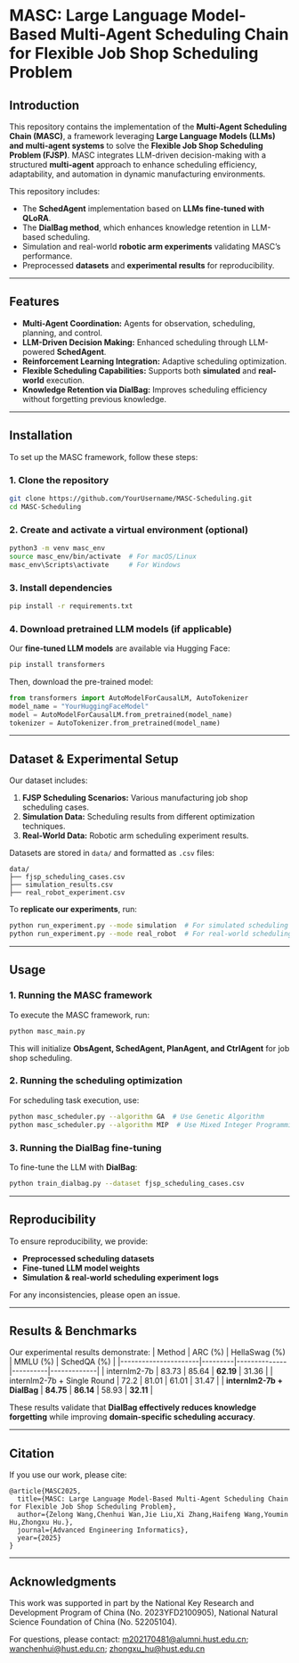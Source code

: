 # MASC: Large Language Model-Based Multi-Agent Scheduling Chain for Flexible Job Shop Scheduling Problem

## Introduction
This repository contains the implementation of the **Multi-Agent Scheduling Chain (MASC)**, a framework leveraging **Large Language Models (LLMs) and multi-agent systems** to solve the **Flexible Job Shop Scheduling Problem (FJSP)**. MASC integrates LLM-driven decision-making with a structured **multi-agent** approach to enhance scheduling efficiency, adaptability, and automation in dynamic manufacturing environments.

This repository includes:
- The **SchedAgent** implementation based on **LLMs fine-tuned with QLoRA**.
- The **DialBag method**, which enhances knowledge retention in LLM-based scheduling.
- Simulation and real-world **robotic arm experiments** validating MASC’s performance.
- Preprocessed **datasets** and **experimental results** for reproducibility.

---

## Features
- **Multi-Agent Coordination:** Agents for observation, scheduling, planning, and control.
- **LLM-Driven Decision Making:** Enhanced scheduling through LLM-powered **SchedAgent**.
- **Reinforcement Learning Integration:** Adaptive scheduling optimization.
- **Flexible Scheduling Capabilities:** Supports both **simulated** and **real-world** execution.
- **Knowledge Retention via DialBag:** Improves scheduling efficiency without forgetting previous knowledge.

---

## Installation
To set up the MASC framework, follow these steps:

### 1. Clone the repository
```bash
git clone https://github.com/YourUsername/MASC-Scheduling.git
cd MASC-Scheduling
```

### 2. Create and activate a virtual environment (optional)
```bash
python3 -m venv masc_env
source masc_env/bin/activate  # For macOS/Linux
masc_env\Scripts\activate     # For Windows
```

### 3. Install dependencies
```bash
pip install -r requirements.txt
```

### 4. Download pretrained LLM models (if applicable)
Our **fine-tuned LLM models** are available via Hugging Face:
```bash
pip install transformers
```
Then, download the pre-trained model:
```python
from transformers import AutoModelForCausalLM, AutoTokenizer
model_name = "YourHuggingFaceModel"
model = AutoModelForCausalLM.from_pretrained(model_name)
tokenizer = AutoTokenizer.from_pretrained(model_name)
```

---

## Dataset & Experimental Setup
Our dataset includes:
1. **FJSP Scheduling Scenarios:** Various manufacturing job shop scheduling cases.
2. **Simulation Data:** Scheduling results from different optimization techniques.
3. **Real-World Data:** Robotic arm scheduling experiment results.

Datasets are stored in `data/` and formatted as `.csv` files:
```
data/
├── fjsp_scheduling_cases.csv
├── simulation_results.csv
├── real_robot_experiment.csv
```

To **replicate our experiments**, run:
```bash
python run_experiment.py --mode simulation  # For simulated scheduling
python run_experiment.py --mode real_robot  # For real-world scheduling
```

---

## Usage
### 1. Running the MASC framework
To execute the MASC framework, run:
```bash
python masc_main.py
```
This will initialize **ObsAgent, SchedAgent, PlanAgent, and CtrlAgent** for job shop scheduling.

### 2. Running the scheduling optimization
For scheduling task execution, use:
```bash
python masc_scheduler.py --algorithm GA  # Use Genetic Algorithm
python masc_scheduler.py --algorithm MIP  # Use Mixed Integer Programming
```

### 3. Running the DialBag fine-tuning
To fine-tune the LLM with **DialBag**:
```bash
python train_dialbag.py --dataset fjsp_scheduling_cases.csv
```

---

## Reproducibility
To ensure reproducibility, we provide:
- **Preprocessed scheduling datasets**
- **Fine-tuned LLM model weights**
- **Simulation & real-world scheduling experiment logs**

For any inconsistencies, please open an issue.

---

## Results & Benchmarks
Our experimental results demonstrate:
| Method                | ARC (%) | HellaSwag (%) | MMLU (%) | SchedQA (%) |
|----------------------|---------|--------------|----------|-------------|
| internlm2-7b        | 83.73   | 85.64        | **62.19** | 31.36       |
| internlm2-7b + Single Round | 72.2    | 81.01        | 61.01     | 31.47       |
| **internlm2-7b + DialBag** | **84.75** | **86.14** | 58.93     | **32.11**   |

These results validate that **DialBag effectively reduces knowledge forgetting** while improving **domain-specific scheduling accuracy**.

---

## Citation
If you use our work, please cite:
```
@article{MASC2025,
  title={MASC: Large Language Model-Based Multi-Agent Scheduling Chain for Flexible Job Shop Scheduling Problem},
  author={Zelong Wang,Chenhui Wan,Jie Liu,Xi Zhang,Haifeng Wang,Youmin Hu,Zhongxu Hu.},
  journal={Advanced Engineering Informatics},
  year={2025}
}
```

---

## Acknowledgments
This work was supported in part by the National Key Research and Development Program of China (No. 2023YFD2100905), National Natural Science Foundation of China (No. 52205104).

For questions, please contact: [m202170481@alumni.hust.edu.cn](mailto:m202170481@alumni.hust.edu.cn); [wanchenhui@hust.edu.cn](mailto:wanchenhui@hust.edu.cn); [zhongxu_hu@hust.edu.cn](mailto:zhongxu_hu@hust.edu.cn)

